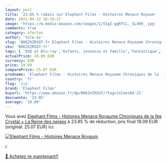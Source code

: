 ```yaml
---
layout: post
title: '23.85 % rabais sur Elephant Films - Histoires Menace Royaum'
date: 2021-04-12 16:19:17
image: 'https://m.media-amazon.com/images/I/51gI-gqRfCL._SL400_.jpg'
comments: true
category: ofertas
author: 'tole.es'
slug: 'B06ZXZRSGT-fr Elephant Films - Histoires Menace Royaume Chroniques de la...'
sku: 'B06ZXZRSGT-fr'
tags: [ 'DVD et Blu-ray','Enfants, jeunesse et famille','Fantastique','Featured Categories','Films','elephant films', ]
actualPrice: 19.09 EUR
currency: EUR
price: 19.09
comparePrice: 25.07 EUR
prodname: 'Elephant Films - Histoires Menace Royaume Chroniques de la fée Crystal + La Reine des neiges'
country: 'fr'
flag: '🇫🇷'
brand: 'Elephant Films'
buyurl: 'https://www.amazon.fr/dp/B06ZXZRSGT/?tag=tolees0d-21'
descuento: '23.85'
average: '19.09'
---
```


Vous avez [Elephant Films - Histoires Menace Royaume Chroniques de la fée Crystal + La Reine des neiges](https://www.amazon.fr/dp/B06ZXZRSGT/?tag=tolees0d-21)  à  23.85 % de réduction, prix final  19.09 EUR (original: 25.07 EUR) ici:

[![Elephant Films - Histoires Menace Royaum](https://m.media-amazon.com/images/I/51gI-gqRfCL._SL400_.jpg)](https://www.amazon.fr/dp/B06ZXZRSGT/?tag=tolees0d-21)

ℹ️:


[🛒 Achetez-le maintenant!!](https://www.amazon.fr/dp/B06ZXZRSGT/?tag=tolees0d-21)
